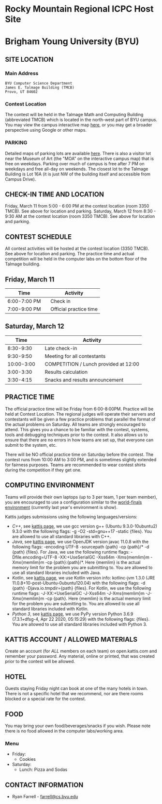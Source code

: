 # Rocky Mountain Regional ICPC Host Site

# Brigham Young University (BYU)

## SITE LOCATION

### Main Address

```
BYU Computer Science Department
James E. Talmage Building (TMCB)
Provo, UT 84602
```

### Contest Location

The contest will be held in the Talmage Math and Computing Building (abbreviated TMCB) which is located in the north-west part of BYU campus. You may view the campus interactive map [here](https://map.byu.edu), or you may get a broader perspective using Google or other maps.

### PARKING

Detailed maps of parking lots are available [here](https://map.byu.edu).  There is also a visitor lot near the Museum of Art (the "MOA" on the interactive campus map) that is free on weekdays.  Parking over much of campus is free after 7 PM on weekdays and free all-day on weekends.  The closest lot to the Talmage Building is Lot 16A (it is just NW of the building itself and accessible from Campus Drive).

## CHECK-IN TIME AND LOCATION

Friday, March 11 from 5:00 - 6:00 PM at the contest location (room 3350 TMCB). See above for location and parking.
Saturday, March 12 from 8:30 - 9:30 AM at the contest location (room 3350 TMCB). See above for location and parking.

## CONTEST SCHEDULE

All contest activities will be hosted at the contest location (3350 TMCB). See above for location and parking.  The practice time and actual competition will be held in the computer labs on the bottom floor of the Talmage building.

## Friday, March 11

| Time         |     | Activity                |
| ------------ | --- | ----------------------- |
| 6:00-7:00 PM |     | Check in                |
| 7:00-9:00 PM |     | Official practice time  |

## Saturday, March 12

| Time       |     | Activity                              |
| ---------- | --- | ------------------------------------- |
| 8:30-9:30  |     | Late check-in  |
| 9:30-9:50  |     | Meeting for all contestants           |
| 10:00-3:00 |     | COMPETITION / Lunch provided at 12:00 |
| 3:00-3:30  |     | Results calculation                   |
| 3:30-4:15  |     | Snacks and results announcement       |

## PRACTICE TIME

The official practice time will be Friday from 6:00-8:00PM. Practice will be held at Contest Location. The regional judges will operate their servers and contestants will be given a few practice problems that parallel the format of the actual problems on Saturday. All teams are strongly encouraged to attend. This gives you a chance to be familiar with the contest, systems, tools and debugging techniques prior to the contest.  It also allows us to ensure that there are no errors in how teams are set up, that everyone can submit to the system, etc.

There will be NO official practice time on Saturday before the contest.
The contest runs from 10:00 AM to 3:00 PM, and is sometimes slightly extended for fairness purposes. Teams are recommended to wear contest shirts during the competition if they get one.

## COMPUTING ENVIRONMENT

Teams will provide their own laptops (up to 3 per team, 1 per team member), you are encouraged to use a configuration similar to the [world-finals environment](https://docs.icpc.global/worldfinals-programming-environment/) (currently last year's environment is show).

Kattis judges submissions using the following languages/versions:
   * *C++*, see [kattis page](https://open.kattis.com/help/cpp), we use gcc version g++ (Ubuntu 9.3.0-10ubuntu2) 9.3.0 with the following flags: -g -O2 -std=gnu++17 -static {files}.  You are allowed to use all standard libraries with C++.
   * *Java*, see [kattis page](https://open.kattis.com/help/java), we use OpenJDK version javac 11.0.8 with the following flags: -encoding UTF-8 -sourcepath {path} -cp {path}/* -d {path} {files}.  For Java, we use the following runtime flags: -Dfile.encoding=UTF-8 -XX:+UseSerialGC -Xss64m -Xms{memlim}m -Xmx{memlim}m -cp {path}:{path}/*.  Here {memlim} is the actual memory limit for the problem you are submitting to.  You are allowed to use all standard libraries included with Java.
   * *Kotlin*, see [kattis page](https://open.kattis.com/help/kotlin), we use Kotlin version info: kotlinc-jvm 1.3.0 (JRE 11.0.8+10-post-Ubuntu-0ubuntu120.04) with the following flags: -d {path} -Djava.io.tmpdir={path} {files}.  For Kotlin, we use the following runtime flags: -J-XX:+UseSerialGC -J-Xss64m -J-Xms{memlim}m -J-Xmx{memlim}m -cp {path}.  Here {memlim} is the actual memory limit for the problem you are submitting to.  You are allowed to use all standard libraries included with Kotlin.
   * *Python 3*, see [kattis page](https://open.kattis.com/help/python3), we use PyPy version Python 3.6.9 (7.3.1+dfsg-4, Apr 22 2020, 05:15:29) with the following flags: {files}.  You are allowed to use all standard libraries included with Python 3.

## KATTIS ACCOUNT / ALLOWED MATERIALS

Create an account (for *ALL* members on each team) on open.kattis.com and remember your password.
Any material, online or printed, that was created prior to the contest will be allowed.

## HOTEL

Guests staying Friday night can book at one of the many hotels in town. There is not a specific hotel that we recommend, nor are there rooms blocked or a special rate for the contest.

## FOOD

You may bring your own food/beverages/snacks if you wish. Please note there is no food allowed in the computer labs/working area.



### Menu

- Friday:
    - Cookies
- Saturday:
    -  Lunch: Pizza and Sodas

## CONTACT INFORMATION

- Ryan Farrell - [farrell@cs.byu.edu](mailto:farrell@cs.byu.edu)
